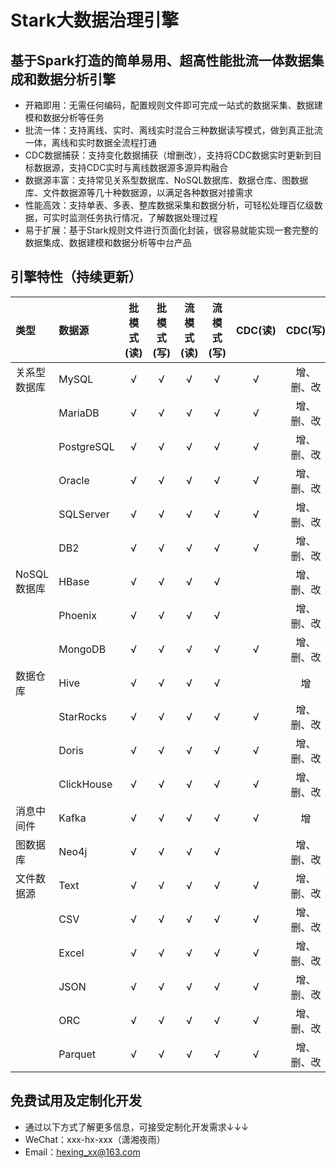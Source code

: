 # Stark大数据治理引擎
## 基于Spark打造的简单易用、超高性能批流一体数据集成和数据分析引擎
* 开箱即用：无需任何编码，配置规则文件即可完成一站式的数据采集、数据建模和数据分析等任务
* 批流一体：支持离线、实时、离线实时混合三种数据读写模式，做到真正批流一体，离线和实时数据全流程打通
* CDC数据捕获：支持变化数据捕获（增删改），支持将CDC数据实时更新到目标数据源，支持CDC实时与离线数据源多源异构融合
* 数据源丰富：支持常见关系型数据库、NoSQL数据库、数据仓库、图数据库、文件数据源等几十种数据源，以满足各种数据对接需求
* 性能高效：支持单表、多表、整库数据采集和数据分析，可轻松处理百亿级数据，可实时监测任务执行情况，了解数据处理过程
* 易于扩展：基于Stark规则文件进行页面化封装，很容易就能实现一套完整的数据集成、数据建模和数据分析等中台产品

## 引擎特性（持续更新）
|类型         |数据源      |批模式(读)|批模式(写)|流模式(读)|流模式(写)|CDC(读)|CDC(写)   |
|:------------|:-----------|:--------:|:--------:|:--------:|:--------:|:-----:|:--------:|
|关系型数据库 |MySQL       |√         |√         |√         |√         |√      |增、删、改|
|			  |MariaDB     |√         |√         |√         |√         |√      |增、删、改|
|             |PostgreSQL  |√         |√         |√         |√         |√      |增、删、改|
|             |Oracle      |√         |√         |√         |√         |√      |增、删、改|
|             |SQLServer   |√         |√         |√         |√         |√      |增、删、改|
|             |DB2         |√         |√         |√         |√         |√      |增、删、改|
|NoSQL数据库  |HBase	   |√         |√         |√         |√         |       |增、删、改|
|             |Phoenix     |√         |√         |√         |√         |       |增、删、改|
|             |MongoDB     |√         |√         |√         |√         |√      |增、删、改|
|数据仓库     |Hive        |√         |√         |√         |√         |       |增        |
|             |StarRocks   |√         |√         |√         |√         |√      |增、删、改|
|             |Doris       |√         |√         |√         |√         |√      |增、删、改|
|             |ClickHouse  |√         |√         |√         |√         |√      |增、删、改|
|消息中间件   |Kafka       |√         |√         |√         |√         |√      |增        |
|图数据库     |Neo4j       |√         |√         |√         |√         |       |增、删、改|
|文件数据源   |Text        |√         |√         |√         |√         |√      |增、删、改|
|             |CSV         |√         |√         |√         |√         |√      |增、删、改|
|             |Excel       |√         |√         |√         |√         |√      |增、删、改|
|             |JSON        |√         |√         |√         |√         |√      |增、删、改|
|             |ORC         |√         |√         |√         |√         |√      |增、删、改|
|             |Parquet     |√         |√         |√         |√         |√      |增、删、改|

## 免费试用及定制化开发
* 通过以下方式了解更多信息，可接受定制化开发需求↓↓↓
* WeChat：xxx-hx-xxx（潇湘夜雨）
* Email：hexing_xx@163.com
